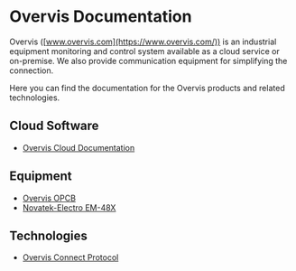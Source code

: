 # Overvis Documentation

Overvis ([www.overvis.com](https://www.overvis.com/)) is an industrial equipment monitoring and
control system available as a cloud service or on-premise. We also provide communication equipment
for simplifying the connection.

Here you can find the documentation for the Overvis products and related technologies.

## Cloud Software

- [Overvis Cloud Documentation](Overvis/)

## Equipment

- [Overvis OPCB](OPCB/)
- [Novatek-Electro EM-48X](EM/)

## Technologies

- [Overvis Connect Protocol](Overvis_Connect/)
